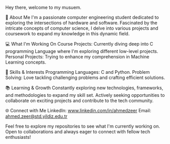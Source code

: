 Hey there, welcome to my musuem.

🌟 About Me
I'm a passionate computer engineering student dedicated to exploring the intersections of hardware and software. Fascinated by the intricate concepts of computer science, I delve into various projects and coursework to expand my knowledge in this dynamic field.

💻 What I'm Working On
Course Projects: Currently diving deep into C programming Language where I'm exploring different low-level projects.
Personal Projects: Trying to enhance my comprehension in Machine Learning concepts.

🚀 Skills & Interests
Programming Languages: C and Python.
Problem Solving: Love tackling challenging problems and crafting efficient solutions.

📚 Learning & Growth
Constantly exploring new technologies, frameworks, and methodologies to expand my skill set.
Actively seeking opportunities to collaborate on exciting projects and contribute to the tech community.

🌐 Connect with Me
LinkedIn: www.linkedin.com/in/ahmedzeer
Email: ahmed.zeer@std.yildiz.edu.tr

Feel free to explore my repositories to see what I'm currently working on. Open to collaborations and always eager to connect with fellow tech enthusiasts!

